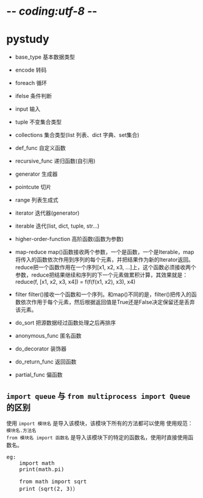 # -*- coding:utf-8 -*-
# pystudy

* base_type   基本数据类型
* encode      转码
* foreach     循环
* ifelse      条件判断
* input       输入
* tuple       不变集合类型
* collections 集合类型(list 列表、dict 字典、set集合)

* def_func    自定义函数
* recursive_func 递归函数(自引用)
* generator   生成器
* pointcute   切片
* range       列表生成式
* iterator    迭代器(generator)
* iterable    迭代(list, dict, tuple, str...)

* higher-order-function 高阶函数(函数为参数)
* map-reduce  map()函数接收两个参数，一个是函数，一个是Iterable，map将传入的函数依次作用到序列的每个元素，并把结果作为新的Iterator返回。reduce把一个函数作用在一个序列[x1, x2, x3, ...]上，这个函数必须接收两个参数，reduce把结果继续和序列的下一个元素做累积计算，其效果就是：reduce(f, [x1, x2, x3, x4]) = f(f(f(x1, x2), x3), x4)
* filter      filter()接收一个函数和一个序列。和map()不同的是，filter()把传入的函数依次作用于每个元素，然后根据返回值是True还是False决定保留还是丢弃该元素。
* do_sort     把源数据经过函数处理之后再排序

* anonymous_func 匿名函数
* do_decorator   装饰器
* do_return_func 返回函数
* partial_func   偏函数

`import queue` 与 `from multiprocess import Queue` 的区别
----
使用 `import 模块名`  是导入该模块，该模块下所有的方法都可以使用  使用规范： `模块名.方法名`  
`from 模块名 import 函数名`  是导入该模块下的特定的函数名，使用时直接使用函数名。
<pre>
eg:
    import math
    print(math.pi)

    from math import sqrt
    print（sqrt(2, 3)）
</pre>